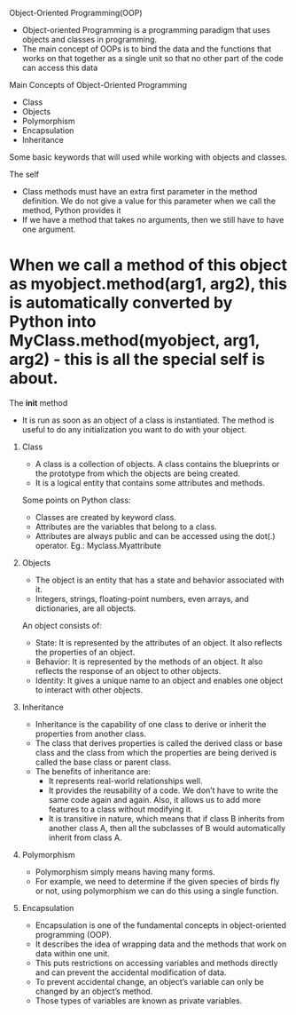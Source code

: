 Object-Oriented Programming(OOP)

- Object-oriented Programming is a programming paradigm that uses objects and classes in programming.
- The main concept of OOPs is to bind the data and the functions that works on that together as a single unit so that no other part of the code can access this data

Main Concepts of Object-Oriented Programming
* Class
* Objects
* Polymorphism
* Encapsulation
* Inheritance

Some basic keywords that will used while working with objects and classes.

The self
- Class methods must have an extra first parameter in the method definition. We do not give a value for this parameter when we call the method, Python provides it
- If we have a method that takes no arguments, then we still have to have one argument.

# When we call a method of this object as myobject.method(arg1, arg2), this is automatically converted by Python into MyClass.method(myobject, arg1, arg2) - this is all the special self is about.

The __init__ method
- It is run as soon as an object of a class is instantiated. The method is useful to do any initialization you want to do with your object.

1. Class
    - A class is a collection of objects. A class contains the blueprints or the prototype from which the objects are being created. 
    - It is a logical entity that contains some attributes and methods.

    Some points on Python class:
    - Classes are created by keyword class.
    - Attributes are the variables that belong to a class.
    - Attributes are always public and can be accessed using the dot(.) operator. Eg.: Myclass.Myattribute

2. Objects
    - The object is an entity that has a state and behavior associated with it.
    - Integers, strings, floating-point numbers, even arrays, and dictionaries, are all objects.

    An object consists of:
    - State: It is represented by the attributes of an object. It also reflects the properties of an object.
    - Behavior: It is represented by the methods of an object. It also reflects the response of an object to other objects.
    - Identity: It gives a unique name to an object and enables one object to interact with other objects.

3. Inheritance
    - Inheritance is the capability of one class to derive or inherit the properties from another class. 
    - The class that derives properties is called the derived class or base class and the class from which the properties are being derived is called the base class or parent class.
    - The benefits of inheritance are:
        * It represents real-world relationships well.
        * It provides the reusability of a code. We don’t have to write the same code again and again. Also, it allows us to add more features to a class without modifying it.
        * It is transitive in nature, which means that if class B inherits from another class A, then all the subclasses of B would automatically inherit from class A.

4. Polymorphism
    - Polymorphism simply means having many forms.
    - For example, we need to determine if the given species of birds fly or not, using polymorphism we can do this using a single function.

5. Encapsulation
    - Encapsulation is one of the fundamental concepts in object-oriented programming (OOP).
    - It describes the idea of wrapping data and the methods that work on data within one unit.
    - This puts restrictions on accessing variables and methods directly and can prevent the accidental modification of data.
    - To prevent accidental change, an object’s variable can only be changed by an object’s method.
    - Those types of variables are known as private variables.